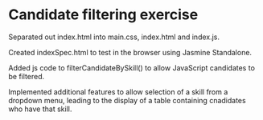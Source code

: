 # Candidate filtering exercise

Separated out index.html into main.css, index.html and index.js. 

Created indexSpec.html to test in the browser using Jasmine Standalone.

Added js code to filterCandidateBySkill() to allow JavaScript candidates to be filtered.

Implemented additional features to allow selection of a skill from a dropdown menu, leading to the display of a table containing cnadidates who have that skill.